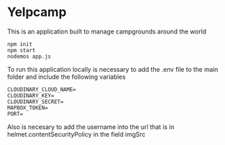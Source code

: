 # Yelpcamp
This is an application built to manage campgrounds around the world 
```npm
npm init 
npm start
nodemos app.js
```
To run this application locally is necessary to add the .env file to the main folder and include the following variables
```dotenv
CLOUDINARY_CLOUD_NAME=
CLOUDINARY_KEY=
CLOUDINARY_SECRET=
MAPBOX_TOKEN=
PORT=
```
Also is necesary to add the username into the url that is in helmet.contentSecurityPolicy in the field imgSrc
